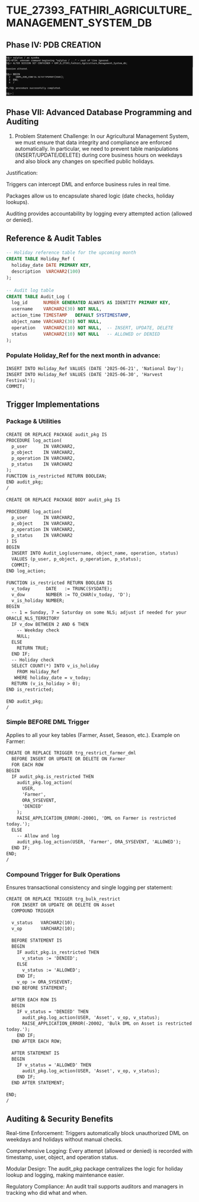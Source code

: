 # TUE_27393_FATHIRI_AGRICULTURE_MANAGEMENT_SYSTEM_DB

## Phase IV: PDB CREATION

![alt text](OEM.png)



## Phase VII: Advanced Database Programming and Auditing

1. Problem Statement
Challenge:
In our Agricultural Management System, we must ensure that data integrity and compliance are enforced automatically. In particular, we need to prevent table manipulations (INSERT/UPDATE/DELETE) during core business hours on weekdays and also block any changes on specified public holidays.

Justification:

Triggers can intercept DML and enforce business rules in real time.

Packages allow us to encapsulate shared logic (date checks, holiday lookups).

Auditing provides accountability by logging every attempted action (allowed or denied).

## Reference & Audit Tables

```sql
-- Holiday reference table for the upcoming month
CREATE TABLE Holiday_Ref (
  holiday_date DATE PRIMARY KEY,
  description  VARCHAR2(100)
);

-- Audit log table
CREATE TABLE Audit_Log (
  log_id      NUMBER GENERATED ALWAYS AS IDENTITY PRIMARY KEY,
  username    VARCHAR2(30) NOT NULL,
  action_time TIMESTAMP   DEFAULT SYSTIMESTAMP,
  object_name VARCHAR2(30) NOT NULL,
  operation   VARCHAR2(10) NOT NULL,  -- INSERT, UPDATE, DELETE
  status      VARCHAR2(10) NOT NULL   -- ALLOWED or DENIED
);

```
### Populate Holiday_Ref for the next month in advance:

```
INSERT INTO Holiday_Ref VALUES (DATE '2025-06-21', 'National Day');
INSERT INTO Holiday_Ref VALUES (DATE '2025-06-30', 'Harvest Festival');
COMMIT;
```

##  Trigger Implementations
  ### Package & Utilities

  ```
CREATE OR REPLACE PACKAGE audit_pkg IS
  PROCEDURE log_action(
    p_user      IN VARCHAR2,
    p_object    IN VARCHAR2,
    p_operation IN VARCHAR2,
    p_status    IN VARCHAR2
  );
  FUNCTION is_restricted RETURN BOOLEAN;
END audit_pkg;
/

CREATE OR REPLACE PACKAGE BODY audit_pkg IS

  PROCEDURE log_action(
    p_user      IN VARCHAR2,
    p_object    IN VARCHAR2,
    p_operation IN VARCHAR2,
    p_status    IN VARCHAR2
  ) IS
  BEGIN
    INSERT INTO Audit_Log(username, object_name, operation, status)
    VALUES (p_user, p_object, p_operation, p_status);
    COMMIT;
  END log_action;

  FUNCTION is_restricted RETURN BOOLEAN IS
    v_today      DATE   := TRUNC(SYSDATE);
    v_dow        NUMBER := TO_CHAR(v_today, 'D');
    v_is_holiday NUMBER;
  BEGIN
    -- 1 = Sunday, 7 = Saturday on some NLS; adjust if needed for your ORACLE_NLS_TERRITORY
    IF v_dow BETWEEN 2 AND 6 THEN
      -- Weekday check
      NULL; 
    ELSE
      RETURN TRUE;
    END IF;
    -- Holiday check
    SELECT COUNT(*) INTO v_is_holiday 
      FROM Holiday_Ref
     WHERE holiday_date = v_today;
    RETURN (v_is_holiday > 0);
  END is_restricted;

END audit_pkg;
/
```

### Simple BEFORE DML Trigger
Applies to all your key tables (Farmer, Asset, Season, etc.). Example on Farmer:

```
CREATE OR REPLACE TRIGGER trg_restrict_farmer_dml
  BEFORE INSERT OR UPDATE OR DELETE ON Farmer
  FOR EACH ROW
BEGIN
  IF audit_pkg.is_restricted THEN
    audit_pkg.log_action(
      USER, 
      'Farmer', 
      ORA_SYSEVENT, 
      'DENIED'
    );
    RAISE_APPLICATION_ERROR(-20001, 'DML on Farmer is restricted today.');
  ELSE
    -- Allow and log
    audit_pkg.log_action(USER, 'Farmer', ORA_SYSEVENT, 'ALLOWED');
  END IF;
END;
/
```
###  Compound Trigger for Bulk Operations
Ensures transactional consistency and single logging per statement:

```
CREATE OR REPLACE TRIGGER trg_bulk_restrict
  FOR INSERT OR UPDATE OR DELETE ON Asset
  COMPOUND TRIGGER

  v_status   VARCHAR2(10);
  v_op       VARCHAR2(10);

  BEFORE STATEMENT IS
  BEGIN
    IF audit_pkg.is_restricted THEN
      v_status := 'DENIED';
    ELSE
      v_status := 'ALLOWED';
    END IF;
    v_op := ORA_SYSEVENT;
  END BEFORE STATEMENT;

  AFTER EACH ROW IS
  BEGIN
    IF v_status = 'DENIED' THEN
      audit_pkg.log_action(USER, 'Asset', v_op, v_status);
      RAISE_APPLICATION_ERROR(-20002, 'Bulk DML on Asset is restricted today.');
    END IF;
  END AFTER EACH ROW;

  AFTER STATEMENT IS
  BEGIN
    IF v_status = 'ALLOWED' THEN
      audit_pkg.log_action(USER, 'Asset', v_op, v_status);
    END IF;
  END AFTER STATEMENT;

END;
/
```
##  Auditing & Security Benefits

Real-time Enforcement: Triggers automatically block unauthorized DML on weekdays and holidays without manual checks.

Comprehensive Logging: Every attempt (allowed or denied) is recorded with timestamp, user, object, and operation status.

Modular Design: The audit_pkg package centralizes the logic for holiday lookup and logging, making maintenance easier.

Regulatory Compliance: An audit trail supports auditors and managers in tracking who did what and when.

